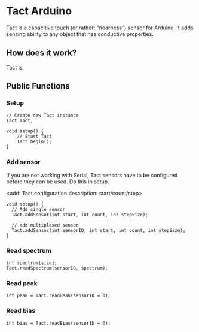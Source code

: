 # Tact Arduino

Tact is a capacitive touch (or rather: "nearness") sensor for Arduino. It adds sensing ability to any object that has conductive properties.


## How does it work?
Tact is


## Public Functions


### Setup
	// Create new Tact instance
    Tact Tact;
    
    void setup() {
    	// Start Tact 
    	Tact.begin();
    }
    
    
### Add sensor
If you are not working with Serial, Tact sensors have to be configured before they can be used. Do this in setup.

<add: Tact configuration description: start/count/step>
	
	void setup() {
	  // Add single sensor
      Tact.addSensor(int start, int count, int stepSize);
    
      // add multiplexed sensor
      Tact.addSensor(int sensorID, int start, int count, int stepSize);
	}	


### Read spectrum
    int spectrum[size];
    Tact.readSpectrum(sensorID, spectrum);

    
### Read peak
    int peak = Tact.readPeak(sensorID = 0);

   
### Read bias
    int bias = Tact.readBias(sensorID = 0);